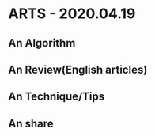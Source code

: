 # ARTS - 2020.04.19

## An Algorithm



## An Review(English articles)



##  An Technique/Tips



## An share

